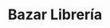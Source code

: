 ---
title: "Bazar Librería"
url: /ciudad-satelite/bazar-libreria-avenida-escalona-y-aguero/
shop: material de oficina
---